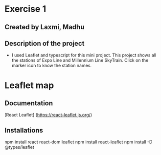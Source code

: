 # Exercise 1

## Created by Laxmi, Madhu

## Description of the project
- I used Leaflet and typescript for this mini project. This project shows all the stations of Expo Line and Millennium Line SkyTrain. Click on the marker icon to know the station names.

# Leaflet map

## Documentation
[React Leaflet] (https://react-leaflet.js.org/)

## Installations
npm install react react-dom leaflet
npm install react-leaflet
npm install -D @types/leaflet